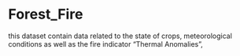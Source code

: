 # Forest_Fire
this dataset contain data related to the state of crops, meteorological conditions as well as the fire indicator “Thermal Anomalies”,
